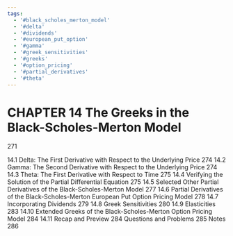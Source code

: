 ```yaml
---
tags:
  - '#black_scholes_merton_model'
  - '#delta'
  - '#dividends'
  - '#european_put_option'
  - '#gamma'
  - '#greek_sensitivities'
  - '#greeks'
  - '#option_pricing'
  - '#partial_derivatives'
  - '#theta'
---
```

# CHAPTER 14 The Greeks in the Black-Scholes-Merton Model

271

14.1 Delta: The First Derivative with Respect to the Underlying Price 274
14.2 Gamma: The Second Derivative with Respect to the Underlying
Price 274
14.3 Theta: The First Derivative with Respect to Time 275
14.4 Verifying the Solution of the Partial Differential Equation 275
14.5 Selected Other Partial Derivatives of the Black-Scholes-Merton
Model 277
14.6 Partial Derivatives of the Black-Scholes-Merton European Put
Option Pricing Model 278
14.7 Incorporating Dividends 279
14.8 Greek Sensitivities 280
14.9 Elasticities 283
14.10 Extended Greeks of the Black-Scholes-Merton Option Pricing Model 284
14.11 Recap and Preview 284
Questions and Problems 285
Notes 286
